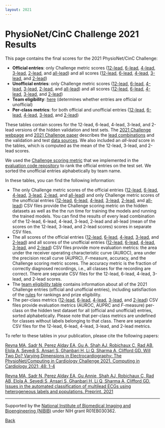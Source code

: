 ```yaml
---
layout: 2021
---
```


# PhysioNet/CinC Challenge 2021 Results

This page contains the final scores for the 2021 PhysioNet/CinC Challenge: 
- __Official entries__: only Challenge metric scores ([12-lead](https://github.com/physionetchallenges/physionetchallenges.github.io/blob/master/2021/leaderboard/results/2021_Challenge_Test_Results_Leaderboard_For_Official_Entries-12-lead.csv), [6-lead](https://github.com/physionetchallenges/physionetchallenges.github.io/blob/master/2021/leaderboard/results/2021_Challenge_Test_Results_Leaderboard_For_Official_Entries-6-lead.csv), [4-lead](https://github.com/physionetchallenges/physionetchallenges.github.io/blob/master/2021/leaderboard/results/2021_Challenge_Test_Results_Leaderboard_For_Official_Entries-4-lead.csv), [3-lead](https://github.com/physionetchallenges/physionetchallenges.github.io/blob/master/2021/leaderboard/results/2021_Challenge_Test_Results_Leaderboard_For_Official_Entries-3-lead.csv), [2-lead](https://github.com/physionetchallenges/physionetchallenges.github.io/blob/master/2021/leaderboard/results/2021_Challenge_Test_Results_Leaderboard_For_Official_Entries-2-lead.csv), and [all-lead](https://github.com/physionetchallenges/physionetchallenges.github.io/blob/master/2021/leaderboard/results/2021_Challenge_Test_Results_Leaderboard_For_Official_Entries-All-lead.csv)) and all scores ([12-lead](https://github.com/physionetchallenges/physionetchallenges.github.io/blob/master/2021/leaderboard/results/Final_2021_Challenge_All_Scores_Official_Entries-12-lead.csv), [6-lead](https://github.com/physionetchallenges/physionetchallenges.github.io/blob/master/2021/leaderboard/results/Final_2021_Challenge_All_Scores_Official_Entries-6-lead.csv), [4-lead](https://github.com/physionetchallenges/physionetchallenges.github.io/blob/master/2021/leaderboard/results/Final_2021_Challenge_All_Scores_Official_Entries-4-lead.csv), [3-lead](https://github.com/physionetchallenges/physionetchallenges.github.io/blob/master/2021/leaderboard/results/Final_2021_Challenge_All_Scores_Official_Entries-3-lead.csv), and [2-lead](https://github.com/physionetchallenges/physionetchallenges.github.io/blob/master/2021/leaderboard/results/Final_2021_Challenge_All_Scores_Official_Entries-2-lead.csv))
- __Unofficial entries__: only Challenge metric scores ([12-lead](https://github.com/physionetchallenges/physionetchallenges.github.io/blob/master/2021/leaderboard/results/2021_Challenge_Test_Results_Leaderboard_For_Unofficial_Entries-12-lead.csv), [6-lead](https://github.com/physionetchallenges/physionetchallenges.github.io/blob/master/2021/leaderboard/results/2021_Challenge_Test_Results_Leaderboard_For_Unofficial_Entries-6-lead.csv), [4-lead](https://github.com/physionetchallenges/physionetchallenges.github.io/blob/master/2021/leaderboard/results/2021_Challenge_Test_Results_Leaderboard_For_Unofficial_Entries-4-lead.csv), [3-lead](https://github.com/physionetchallenges/physionetchallenges.github.io/blob/master/2021/leaderboard/results/2021_Challenge_Test_Results_Leaderboard_For_Unofficial_Entries-3-lead.csv), [2-lead](https://github.com/physionetchallenges/physionetchallenges.github.io/blob/master/2021/leaderboard/results/2021_Challenge_Test_Results_Leaderboard_For_Unofficial_Entries-2-lead.csv), and [all-lead](https://github.com/physionetchallenges/physionetchallenges.github.io/blob/master/2021/leaderboard/results/2021_Challenge_Test_Results_Leaderboard_For_Unofficial_Entries-All-lead.csv)) and all scores ([12-lead](https://github.com/physionetchallenges/physionetchallenges.github.io/blob/master/2021/leaderboard/results/Final_2021_Challenge_All_Scores_Unofficial_Entries-12-lead.csv), [6-lead](https://github.com/physionetchallenges/physionetchallenges.github.io/blob/master/2021/leaderboard/results/Final_2021_Challenge_All_Scores_Unofficial_Entries-6-lead.csv), [4-lead](https://github.com/physionetchallenges/physionetchallenges.github.io/blob/master/2021/leaderboard/results/Final_2021_Challenge_All_Scores_Unofficial_Entries-4-lead.csv), [3-lead](https://github.com/physionetchallenges/physionetchallenges.github.io/blob/master/2021/leaderboard/results/Final_2021_Challenge_All_Scores_Unofficial_Entries-3-lead.csv), and [2-lead](https://github.com/physionetchallenges/physionetchallenges.github.io/blob/master/2021/leaderboard/results/Final_2021_Challenge_All_Scores_Unofficial_Entries-2-lead.csv))
- __Team eligibility__: [here](https://github.com/physionetchallenges/physionetchallenges.github.io/blob/master/2021/leaderboard/results/Summary_Information_2021_Challenge_Entries.csv) (determines whether entries are official or unofficial)
- __Per-class metrics__: for both official and unofficial entries ([12-lead](https://github.com/physionetchallenges/physionetchallenges.github.io/blob/master/2021/leaderboard/results/2021_Challenge_Final_test_score_metrics_per_class-12-lead.csv), [6-lead](https://github.com/physionetchallenges/physionetchallenges.github.io/blob/master/2021/leaderboard/results/2021_Challenge_Final_test_score_metrics_per_class-6-lead.csv), [4-lead](https://github.com/physionetchallenges/physionetchallenges.github.io/blob/master/2021/leaderboard/results/2021_Challenge_Final_test_score_metrics_per_class-4-lead.csv), [3-lead](https://github.com/physionetchallenges/physionetchallenges.github.io/blob/master/2021/leaderboard/results/2021_Challenge_Final_test_score_metrics_per_class-3-lead.csv), and [2-lead](https://github.com/physionetchallenges/physionetchallenges.github.io/blob/master/2021/leaderboard/results/2021_Challenge_Final_test_score_metrics_per_class-2-lead.csv))

These tables contain scores for the 12-lead, 6-lead, 4-lead, 3-lead, and 2-lead versions of the hidden validation and test sets. The [2021 Challenge webpage](../) and [2021 Challenge paper](../papers/2021ChallengePaper2021.pdf) describes the [lead combinations](../#data) and the validation and test [data sources](../#data-sources). We also included an _all-lead_ score in the tables, which is computed as the mean of the 12-lead, 3-lead, and 2-lead scores.

We used the [Challenge scoring metric](../#scoring) that we implemented in the [evaluation code repository](https://github.com/physionetchallenges/evaluation-2021) to rank the official entries on the test set. We sorted the unofficial entries alphabetically by team name.

In these tables, you can find the following information:
- The only Challenge metric scores of the official entries ([12-lead](https://github.com/physionetchallenges/physionetchallenges.github.io/blob/master/2021/leaderboard/results/2021_Challenge_Test_Results_Leaderboard_For_Official_Entries-12-lead.csv), [6-lead](https://github.com/physionetchallenges/physionetchallenges.github.io/blob/master/2021/leaderboard/results/2021_Challenge_Test_Results_Leaderboard_For_Official_Entries-6-lead.csv), [4-lead](https://github.com/physionetchallenges/physionetchallenges.github.io/blob/master/2021/leaderboard/results/2021_Challenge_Test_Results_Leaderboard_For_Official_Entries-4-lead.csv), [3-lead](https://github.com/physionetchallenges/physionetchallenges.github.io/blob/master/2021/leaderboard/results/2021_Challenge_Test_Results_Leaderboard_For_Official_Entries-3-lead.csv), [2-lead](https://github.com/physionetchallenges/physionetchallenges.github.io/blob/master/2021/leaderboard/results/2021_Challenge_Test_Results_Leaderboard_For_Official_Entries-2-lead.csv), and [all-lead](https://github.com/physionetchallenges/physionetchallenges.github.io/blob/master/2021/leaderboard/results/2021_Challenge_Test_Results_Leaderboard_For_Official_Entries-All-lead.csv)) and only Challenge metric scores of the unofficial entries ([12-lead](https://github.com/physionetchallenges/physionetchallenges.github.io/blob/master/2021/leaderboard/results/2021_Challenge_Test_Results_Leaderboard_For_Unofficial_Entries-12-lead.csv), [6-lead](https://github.com/physionetchallenges/physionetchallenges.github.io/blob/master/2021/leaderboard/results/2021_Challenge_Test_Results_Leaderboard_For_Unofficial_Entries-6-lead.csv), [4-lead](https://github.com/physionetchallenges/physionetchallenges.github.io/blob/master/2021/leaderboard/results/2021_Challenge_Test_Results_Leaderboard_For_Unofficial_Entries-4-lead.csv), [3-lead](https://github.com/physionetchallenges/physionetchallenges.github.io/blob/master/2021/leaderboard/results/2021_Challenge_Test_Results_Leaderboard_For_Unofficial_Entries-3-lead.csv), [2-lead](https://github.com/physionetchallenges/physionetchallenges.github.io/blob/master/2021/leaderboard/results/2021_Challenge_Test_Results_Leaderboard_For_Unofficial_Entries-2-lead.csv), and [all-lead](https://github.com/physionetchallenges/physionetchallenges.github.io/blob/master/2021/leaderboard/results/2021_Challenge_Test_Results_Leaderboard_For_Unofficial_Entries-All-lead.csv)) CSV files provide the Challenge scoring metric on the hidden datasets as well as the the run time for training the models and running the trained models. You can find the results of every lead combination of the 12-lead, 6-lead, 4-lead, 3-lead, 2-lead and all-lead (mean of the scores on the 12-lead, 3-lead, and 2-lead scores) scores in separate CSV files.
- The all scores of the official entries ([12-lead](https://github.com/physionetchallenges/physionetchallenges.github.io/blob/master/2021/leaderboard/results/Final_2021_Challenge_All_Scores_Official_Entries-12-lead.csv), [6-lead](https://github.com/physionetchallenges/physionetchallenges.github.io/blob/master/2021/leaderboard/results/Final_2021_Challenge_All_Scores_Official_Entries-6-lead.csv), [4-lead](https://github.com/physionetchallenges/physionetchallenges.github.io/blob/master/2021/leaderboard/results/Final_2021_Challenge_All_Scores_Official_Entries-4-lead.csv), [3-lead](https://github.com/physionetchallenges/physionetchallenges.github.io/blob/master/2021/leaderboard/results/Final_2021_Challenge_All_Scores_Official_Entries-3-lead.csv), and [2-lead](https://github.com/physionetchallenges/physionetchallenges.github.io/blob/master/2021/leaderboard/results/Final_2021_Challenge_All_Scores_Official_Entries-2-lead.csv)) and all scores of the unofficial entries ([12-lead](https://github.com/physionetchallenges/physionetchallenges.github.io/blob/master/2021/leaderboard/results/Final_2021_Challenge_All_Scores_Unofficial_Entries-12-lead.csv), [6-lead](https://github.com/physionetchallenges/physionetchallenges.github.io/blob/master/2021/leaderboard/results/Final_2021_Challenge_All_Scores_Unofficial_Entries-6-lead.csv), [4-lead](https://github.com/physionetchallenges/physionetchallenges.github.io/blob/master/2021/leaderboard/results/Final_2021_Challenge_All_Scores_Unofficial_Entries-4-lead.csv), [3-lead](https://github.com/physionetchallenges/physionetchallenges.github.io/blob/master/2021/leaderboard/results/Final_2021_Challenge_All_Scores_Unofficial_Entries-3-lead.csv), and [2-lead](https://github.com/physionetchallenges/physionetchallenges.github.io/blob/master/2021/leaderboard/results/Final_2021_Challenge_All_Scores_Unofficial_Entries-2-lead.csv)) CSV files provide more evaluation metrics: the area under the receiver operating characteristic curve (AUROC), area under the precision recall curve (AUPRC), _F_-measure, accuracy, and the Challenge scoring metric scores. The accuracy metric is the fraction of correctly diagnosed recordings, i.e., all classes for the recording are correct. There are separate CSV files for the 12-lead, 6-lead, 4-lead, 3-lead, and 2-lead scores.
- The [team eligibility table](https://github.com/physionetchallenges/physionetchallenges.github.io/blob/master/2021/leaderboard/results/Summary_Information_2021_Challenge_Entries.csv) contains information about all of the 2021 Challenge entries (official and unofficial entries), including satisfiaction of the [rules](../#rules) for rankings and prize eligibility.
- The per-class metrics ([12-lead](https://github.com/physionetchallenges/physionetchallenges.github.io/blob/master/2021/leaderboard/results/2021_Challenge_Final_test_score_metrics_per_class-12-lead.csv), [6-lead](https://github.com/physionetchallenges/physionetchallenges.github.io/blob/master/2021/leaderboard/results/2021_Challenge_Final_test_score_metrics_per_class-6-lead.csv), [4-lead](https://github.com/physionetchallenges/physionetchallenges.github.io/blob/master/2021/leaderboard/results/2021_Challenge_Final_test_score_metrics_per_class-4-lead.csv), [3-lead](https://github.com/physionetchallenges/physionetchallenges.github.io/blob/master/2021/leaderboard/results/2021_Challenge_Final_test_score_metrics_per_class-3-lead.csv), and [2-lead](https://github.com/physionetchallenges/physionetchallenges.github.io/blob/master/2021/leaderboard/results/2021_Challenge_Final_test_score_metrics_per_class-2-lead.csv)) CSV files provide evaluation metrics (AUROC, AUPRC and  _F_-measure) per-class on the hidden test dataset for all (official and unofficial) entries, sorted alphabetically. Please note that per-class metrics are undefined for classes without labels belonging to that class. There are separate CSV files for the 12-lead, 6-lead, 4-lead, 3-lead, and 2-lead metrics.

To refer to these tables in your publication, please cite the following papers:

[Reyna MA, Sadr N, Perez Alday EA, Gu A, Shah AJ, Robichaux C, Rad AB, Elola A, Seyedi S, Ansari S, Ghanbari H, Li Q, Sharma A, Clifford GD. Will Two Do? Varying Dimensions in Electrocardiography: The PhysioNet/Computing in Cardiology Challenge 2021. Computing in Cardiology 2021; 48: 1-4](https://www.cinc.org/archives/2021/pdf/CinC2021-134.pdf)

[Reyna MA, Sadr N, Perez Alday EA, Gu Annie, Shah AJ, Robichaux C, Rad AB, Elola A, Seyedi S, Ansari S, Ghanbari H, Li Q, Sharma A, Clifford GD. Issues in the automated classification of multilead ECGs using heterogeneous labels and populations. Preprint. 2021](2021ChallengePaperPMEA.pdf)

---

Supported by the [National Institute of Biomedical Imaging and Bioengineering (NIBIB)](https://www.nibib.nih.gov/) under NIH grant R01EB030362.

[Back](../)
